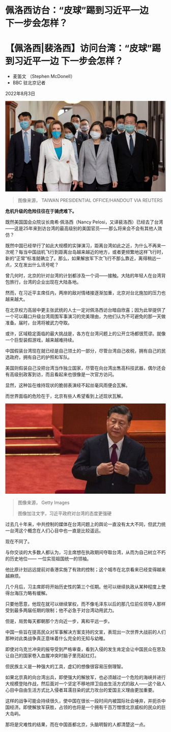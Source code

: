 # 佩洛西访台：“皮球”踢到习近平一边　下一步会怎样？

#  【佩洛西|裴洛西】访问台湾：“皮球”踢到习近平一边 下一步会怎样？

  * 麦笛文 （Stephen McDonell） 
  * BBC 驻北京记者 

2022年8月3日

![佩洛西到台湾](_126124767_1aada325-69da-46d6-9b36-02fd40b65c2f.jpg)

> 图像来源，  TAIWAN PRESIDENTIAL OFFICE/HANDOUT VIA REUTERS

**危机升级的危险往往在于骑虎难下。**

既然美国国会众院议长南希·佩洛西（Nancy Pelosi，又译裴洛西）已经去了台湾——这是25年来到访台湾的最高级别的美国官员——那么将来会不会有其他人效仿？

既然中国已经举行了如此大规模的实弹演习，距离台湾如此之近，为什么不再来一次呢？每当中国战机飞行到距离台岛越来越近的地方，或者更频繁地这样飞行时，新的“正常”标准就确立了。那么，如果解放军下次飞行不那么靠近，离得稍远一点，又在发出什么讯号呢？

曾几何时，北京的针对台湾的计划都涉及一个词——接触。大陆的年轻人在台湾背包旅行，台湾的企业出现在大陆各地。

然而，在习近平主席任内，两岸的敌对情绪接逐渐加重，北京对台北施加的压力也越来越大。

在北京权力高层中更主张武统的人士一定对佩洛西访台暗自欣喜；因为此举提供了一个可以藉口升级台湾周围军事演习的完美理由，为他们认为不可避免的那一天做准备。届时，台湾将被武力夺取。

或许，区域稳定面临的最大挑战是，各方在台湾问题上的公开立场都很荒谬。就像一个巨型装假游戏，越来越难持续。

中国假装台湾现在就已经是自己领土的一部分，尽管台湾自己收税，拥有自己的民选政府，拥有自己的护照和军队。

美国则假装自己没把台湾当作独立国家，尽管在向台湾出售高科技武器，偶尔还会有高级别政客到访，而且看起来也很像是一次官方访问。

显然，这种旨在维持现状的脆弱表演经不起丝毫风雨便会瓦解。

而世界面临的危险在于，北京有些人希望看到上述现状瓦解。

![习近平](_126124769_ab850cbe-74ae-45c6-a29f-5c6ee5c1816e.jpg)

> 图像来源，  Getty Images
>
> 图像加注文字，习近平政府对台湾的态度更强硬

过去几十年来，中共控制的媒体在台湾问题上的舆论一直没有太大不同，但武力统一台湾这个概念在人们心目中也一直是比较遥远。

现在不同了。

与你交谈的大多数人都认为，习主席想在执政期间夺取台湾，从而为自己树立不朽的历史地位—— 一位实现祖国统一的领袖。

他比原计划远远提前对香港实施了有效的控制；这个城市在北京看来已经变得越来越麻烦。

几个月后，习主席即将开始历史性的第三个任期。他可以继续执政从某种程度上使得台海压力略有缓解。

只要他愿意，他现在就可以继续掌权，而不像毛泽东以后的那几位前任领导人那样受到最多两届任期的限制；他不必急于对台湾动用武力。

但是，局势每天都朝那个方向近一步，离和平远一步。


中国一些旨在提高民众对军事解决方案支持的文宣，表现出一次世界大战前的人们那种对此类战争真正意味着什么完全的无知与幼稚。

即使对乌克兰冲突的报导受到严格审查，看到入侵的发生肯定会让中国民众在思及让自己的国家卷入血腥冲突时脑子里亮起红灯。

但民族主义是一种强大的工具，虚幻的想像很容易压倒理智。

如果北京真的向台湾出兵，即使强大的解放军，也必须越过一个危险的海峡并进行大规模登陆作战，然后面对一个坚定不移地捍卫自由生活方式的敌人——这个敌人心目中自由生活方式比入侵者耳濡目染的武力攻台的爱国主义理由更加重要。

这样的战争可能会持续很久，使中国在很长一段时间内被国际社会唾弃，并扼杀中国经济。即使解放军获胜，占领的也将是一个拥有千百万憎恨北京威权的民众的巨大岛屿。

那将是灾难性的结果，而在中国首都北京，头脑明智的人都清楚这一点。

## 


